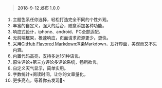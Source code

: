 
> #### 2018-9-12 发布 1.0.0

1. 主题色系任你选择，轻松打造完全不同的个性外观。
2. 丰富的自定义，强大的后台，随意添加各种功能。
3. 响应式设计，iphone、android、PC全部适配。
4. 无前端框架，极速响应，页面请求资源更少，更快。
5. 采用[GitHub Flavored Markdown](https://github.github.com/gfm/)渲染Markdown，友好界面，美观而又不失内涵。
6. 内置代码高亮，支持多达151种语言。
7. 原生评论+第三方评论多评论系统，畅所欲言。
8. 自定义天气显示，简单实用。
9. 字数统计+阅读时间，让你的文章量化。
10. 更多亮点，等着你去发现💎~